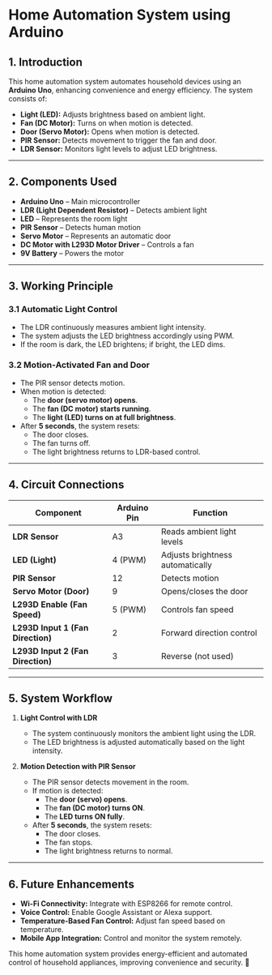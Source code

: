 # Home Automation System using Arduino  

## 1. Introduction  
This home automation system automates household devices using an **Arduino Uno**, enhancing convenience and energy efficiency. The system consists of:  
- **Light (LED):** Adjusts brightness based on ambient light.  
- **Fan (DC Motor):** Turns on when motion is detected.  
- **Door (Servo Motor):** Opens when motion is detected.  
- **PIR Sensor:** Detects movement to trigger the fan and door.  
- **LDR Sensor:** Monitors light levels to adjust LED brightness.  

---

## 2. Components Used  
- **Arduino Uno** – Main microcontroller  
- **LDR (Light Dependent Resistor)** – Detects ambient light  
- **LED** – Represents the room light  
- **PIR Sensor** – Detects human motion  
- **Servo Motor** – Represents an automatic door  
- **DC Motor with L293D Motor Driver** – Controls a fan  
- **9V Battery** – Powers the motor  

---

## 3. Working Principle  

### 3.1 Automatic Light Control  
- The LDR continuously measures ambient light intensity.  
- The system adjusts the LED brightness accordingly using PWM.  
- If the room is dark, the LED brightens; if bright, the LED dims.  

### 3.2 Motion-Activated Fan and Door  
- The PIR sensor detects motion.  
- When motion is detected:  
  - The **door (servo motor) opens**.  
  - The **fan (DC motor) starts running**.  
  - The **light (LED) turns on at full brightness**.  
- After **5 seconds**, the system resets:  
  - The door closes.  
  - The fan turns off.  
  - The light brightness returns to LDR-based control.  

---

## 4. Circuit Connections  

| **Component**          | **Arduino Pin** | **Function**                     |  
|----------------------|---------------|---------------------------------|  
| **LDR Sensor**       | A3            | Reads ambient light levels      |  
| **LED (Light)**      | 4 (PWM)       | Adjusts brightness automatically |  
| **PIR Sensor**       | 12             | Detects motion                  |  
| **Servo Motor (Door)** | 9             | Opens/closes the door           |  
| **L293D Enable (Fan Speed)** | 5 (PWM)       | Controls fan speed              |  
| **L293D Input 1 (Fan Direction)** | 2            | Forward direction control      |  
| **L293D Input 2 (Fan Direction)** | 3             | Reverse (not used)             |  

---

## 5. System Workflow  

1. **Light Control with LDR**  
   - The system continuously monitors the ambient light using the LDR.  
   - The LED brightness is adjusted automatically based on the light intensity.  

2. **Motion Detection with PIR Sensor**  
   - The PIR sensor detects movement in the room.  
   - If motion is detected:  
     - The **door (servo) opens**.  
     - The **fan (DC motor) turns ON**.  
     - The **LED turns ON fully**.  
   - After **5 seconds**, the system resets:  
     - The door closes.  
     - The fan stops.  
     - The light brightness returns to normal.  

---

## 6. Future Enhancements  
- **Wi-Fi Connectivity:** Integrate with ESP8266 for remote control.  
- **Voice Control:** Enable Google Assistant or Alexa support.  
- **Temperature-Based Fan Control:** Adjust fan speed based on temperature.  
- **Mobile App Integration:** Control and monitor the system remotely.  

This home automation system provides energy-efficient and automated control of household appliances, improving convenience and security. 🚀
